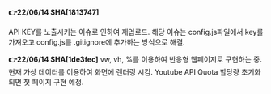 <strong>👉22/06/14 SHA[1813747]</strong>

API KEY를 노출시키는 이슈로 인하여 재업로드.
해당 이슈는 config.js파일에서 key를 가져오고 config.js를 .gitignore에 추가하는 방식으로 해결.

<strong>👉22/06/14 SHA[1de3fec]</strong>
vw, vh, %를 이용하여 반응형 웹페이지로 구현하는 중.
현재 가상 데이터를 이용하여 화면에 렌더링 시킴.
Youtube API Quota 할당량 초기화 되면 첫 페이지 구현 예정.
